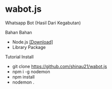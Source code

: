 # wabot.js
Whatsapp Bot (Hasil Dari Kegabutan)

Bahan Bahan
- Node.js [[Download]](https://nodejs.org/en/download/)
- Library Package

Tutorial Install
- git clone https://github.com/shinau21/wabot.js
- npm i -g nodemon
- npm install
- nodemon .